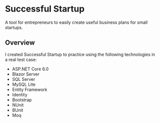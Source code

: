 # Successful Startup
A tool for entrepreneurs to easily create useful business plans for small startups.

## Overview
I created Successful Startup to practice using the following technologies in a real test case:
* ASP.NET Core 6.0
* Blazor Server
* SQL Server
* MySQL Lite
* Entity Framework
* Identity
* Bootstrap
* NUnit
* BUnit
* Moq

